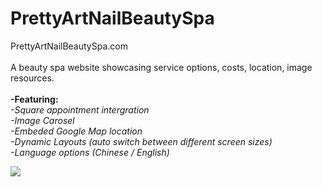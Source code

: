 # PrettyArtNailBeautySpa
PrettyArtNailBeautySpa.com<br/><br/>
A beauty spa website showcasing service options, costs, location, image resources.<br/><br/>
__-Featuring:__<br/>
  _-Square appointment intergration_<br/>
  _-Image Carosel_<br/>
  _-Embeded Google Map location_<br/>
  _-Dynamic Layouts (auto switch between different screen sizes)_<br/>
  _-Language options (Chinese / English)_<br/>

![](https://github.com/Old-Lai/pretty-site/blob/main/WebShowcase-small.gif)
